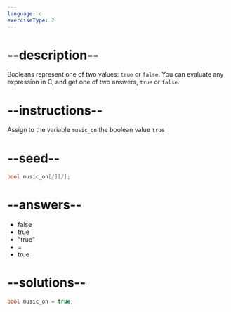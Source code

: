```yaml
---
language: c
exerciseType: 2
---
```


# --description--

Booleans represent one of two values: `true` or `false`.
You can evaluate any expression in C, and get one of two answers, `true` or `false`.

# --instructions--

Assign to the variable `music_on` the boolean value `true`

# --seed--

```c
bool music_on[/][/];
```

# --answers--

- false
- true
- "true"
-  = 
- true

# --solutions--

```c
bool music_on = true;
```
